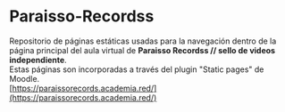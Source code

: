 # Paraisso-Recordss

Repositorio de páginas estáticas usadas para la navegación dentro de la página principal del aula virtual de **Paraisso Recordss // sello de videos independiente**.  
Estas páginas son incorporadas a través del plugin "Static pages" de Moodle.  
[https://paraissorecords.academia.red/](https://paraissorecords.academia.red/)
